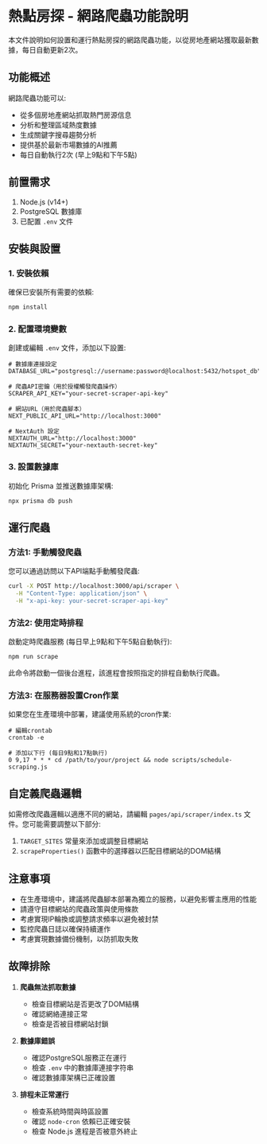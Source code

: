 # 熱點房探 - 網路爬蟲功能說明

本文件說明如何設置和運行熱點房探的網路爬蟲功能，以從房地產網站獲取最新數據，每日自動更新2次。

## 功能概述

網路爬蟲功能可以:
- 從多個房地產網站抓取熱門房源信息
- 分析和整理區域熱度數據
- 生成關鍵字搜尋趨勢分析
- 提供基於最新市場數據的AI推薦
- 每日自動執行2次 (早上9點和下午5點)

## 前置需求

1. Node.js (v14+)
2. PostgreSQL 數據庫
3. 已配置 `.env` 文件

## 安裝與設置

### 1. 安裝依賴

確保已安裝所有需要的依賴:

```bash
npm install
```

### 2. 配置環境變數

創建或編輯 `.env` 文件，添加以下設置:

```
# 數據庫連接設定
DATABASE_URL="postgresql://username:password@localhost:5432/hotspot_db"

# 爬蟲API密鑰（用於授權觸發爬蟲操作）
SCRAPER_API_KEY="your-secret-scraper-api-key"

# 網站URL（用於爬蟲腳本）
NEXT_PUBLIC_API_URL="http://localhost:3000"

# NextAuth 設定
NEXTAUTH_URL="http://localhost:3000"
NEXTAUTH_SECRET="your-nextauth-secret-key"
```

### 3. 設置數據庫

初始化 Prisma 並推送數據庫架構:

```bash
npx prisma db push
```

## 運行爬蟲

### 方法1: 手動觸發爬蟲

您可以通過訪問以下API端點手動觸發爬蟲:

```bash
curl -X POST http://localhost:3000/api/scraper \
  -H "Content-Type: application/json" \
  -H "x-api-key: your-secret-scraper-api-key"
```

### 方法2: 使用定時排程

啟動定時爬蟲服務 (每日早上9點和下午5點自動執行):

```bash
npm run scrape
```

此命令將啟動一個後台進程，該進程會按照指定的排程自動執行爬蟲。

### 方法3: 在服務器設置Cron作業

如果您在生產環境中部署，建議使用系統的cron作業:

```
# 編輯crontab
crontab -e

# 添加以下行 (每日9點和17點執行)
0 9,17 * * * cd /path/to/your/project && node scripts/schedule-scraping.js
```

## 自定義爬蟲邏輯

如需修改爬蟲邏輯以適應不同的網站，請編輯 `pages/api/scraper/index.ts` 文件。您可能需要調整以下部分:

1. `TARGET_SITES` 常量來添加或調整目標網站
2. `scrapeProperties()` 函數中的選擇器以匹配目標網站的DOM結構

## 注意事項

- 在生產環境中，建議將爬蟲腳本部署為獨立的服務，以避免影響主應用的性能
- 請遵守目標網站的爬蟲政策與使用條款
- 考慮實現IP輪換或調整請求頻率以避免被封禁
- 監控爬蟲日誌以確保持續運作
- 考慮實現數據備份機制，以防抓取失敗

## 故障排除

1. **爬蟲無法抓取數據**
   - 檢查目標網站是否更改了DOM結構
   - 確認網絡連接正常
   - 檢查是否被目標網站封鎖

2. **數據庫錯誤**
   - 確認PostgreSQL服務正在運行
   - 檢查 `.env` 中的數據庫連接字符串
   - 確認數據庫架構已正確設置

3. **排程未正常運行**
   - 檢查系統時間與時區設置
   - 確認 `node-cron` 依賴已正確安裝
   - 檢查 Node.js 進程是否被意外終止 